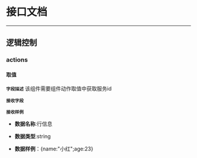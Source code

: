 <!-- 以下为接口文档样例，请根据实际组件配置项及逻辑控制输出接口文档，文档提供两份，md源文件与html，html对外供配置查阅使用 -->
# 接口文档
<!-- 给配置人员使用的配置项字段介绍及样例，没有请删除此项 -->

---
<!-- 逻辑控制文档样例，没有请删除此项 -->
## 逻辑控制



### actions
#### 取值
**`字段描述`**
该组件需要组件动作取值中获取服务id

**`接收字段`**
<!-- 数据类型具体有number,string,object,array,objectArray -->
**`接收样例`**
+ **数据名称**:行信息
  
+ **数据类型**:string
  
+ **数据样例**：{name:"小红";age:23}


